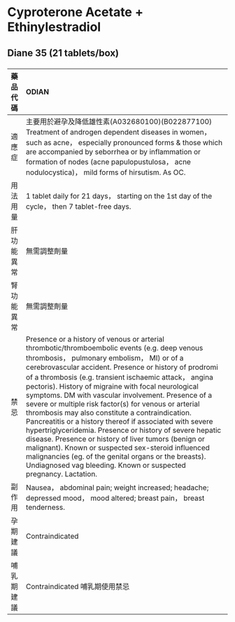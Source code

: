 # Cyproterone Acetate + Ethinylestradiol

## Diane 35 (21 tablets/box)

##### 

| 藥品代碼   | ODIAN                                                                                                                                                                                                                                                                                                                                                                                                                                                                                                                                                                                                                                                                                                                                                                                                                                                       |
|:-----------|:------------------------------------------------------------------------------------------------------------------------------------------------------------------------------------------------------------------------------------------------------------------------------------------------------------------------------------------------------------------------------------------------------------------------------------------------------------------------------------------------------------------------------------------------------------------------------------------------------------------------------------------------------------------------------------------------------------------------------------------------------------------------------------------------------------------------------------------------------------|
| 適應症     | 主要用於避孕及降低雄性素(A032680100)(B022877100) Treatment of androgen dependent diseases in women， such as acne， especially pronounced forms & those which are accompanied by seborrhea or by inflammation or formation of nodes (acne papulopustulosa， acne nodulocystica)， mild forms of hirsutism. As OC.                                                                                                                                                                                                                                                                                                                                                                                                                                                                                                                                           |
| 用法用量   | 1 tablet daily for 21 days， starting on the 1st day of the cycle， then 7 tablet-free days.                                                                                                                                                                                                                                                                                                                                                                                                                                                                                                                                                                                                                                                                                                                                                                |
| 肝功能異常 | 無需調整劑量                                                                                                                                                                                                                                                                                                                                                                                                                                                                                                                                                                                                                                                                                                                                                                                                                                                |
| 腎功能異常 | 無需調整劑量                                                                                                                                                                                                                                                                                                                                                                                                                                                                                                                                                                                                                                                                                                                                                                                                                                                |
| 禁忌       | Presence or a history of venous or arterial thrombotic/thromboembolic events (e.g. deep venous thrombosis， pulmonary embolism， MI) or of a cerebrovascular accident. Presence or history of prodromi of a thrombosis (e.g. transient ischaemic attack， angina pectoris). History of migraine with focal neurological symptoms. DM with vascular involvement. Presence of a severe or multiple risk factor(s) for venous or arterial thrombosis may also constitute a contraindication. Pancreatitis or a history thereof if associated with severe hypertriglyceridemia. Presence or history of severe hepatic disease. Presence or history of liver tumors (benign or malignant). Known or suspected sex-steroid influenced malignancies (eg. of the genital organs or the breasts). Undiagnosed vag bleeding. Known or suspected pregnancy. Lactation. |
| 副作用     | Nausea， abdominal pain; weight increased; headache; depressed mood， mood altered; breast pain， breast tenderness.                                                                                                                                                                                                                                                                                                                                                                                                                                                                                                                                                                                                                                                                                                                                        |
| 孕期建議   | Contraindicated                                                                                                                                                                                                                                                                                                                                                                                                                                                                                                                                                                                                                                                                                                                                                                                                                                             |
| 哺乳期建議 | Contraindicated 哺乳期使用禁忌                                                                                                                                                                                                                                                                                                                                                                                                                                                                                                                                                                                                                                                                                                                                                                                                                              |

